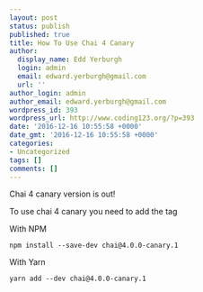 ```yaml
---
layout: post
status: publish
published: true
title: How To Use Chai 4 Canary
author:
  display_name: Edd Yerburgh
  login: admin
  email: edward.yerburgh@gmail.com
  url: ''
author_login: admin
author_email: edward.yerburgh@gmail.com
wordpress_id: 393
wordpress_url: http://www.coding123.org/?p=393
date: '2016-12-16 10:55:58 +0000'
date_gmt: '2016-12-16 10:55:58 +0000'
categories:
- Uncategorized
tags: []
comments: []
---
```


Chai 4 canary version is out!

To use chai 4 canary you need to add the tag

With NPM

```shell
npm install --save-dev chai@4.0.0-canary.1
```

With Yarn

```shell
yarn add --dev chai@4.0.0-canary.1
```
